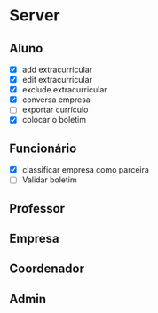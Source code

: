 # Server

## Aluno
- [x] add extracurricular
- [x] edit extracurricular
- [x] exclude extracurricular
- [x] conversa empresa
- [ ] exportar currículo
- [x] colocar o boletim

## Funcionário
- [x] classificar empresa como parceira
- [ ] Validar boletim

## Professor

## Empresa

## Coordenador

## Admin